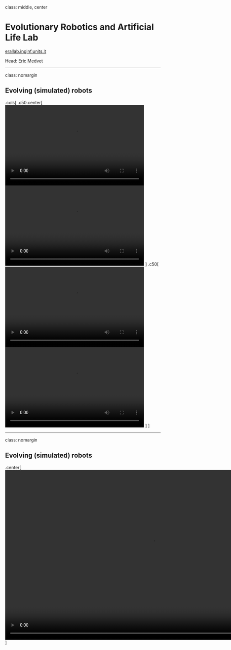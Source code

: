 class: middle, center

# Evolutionary Robotics and Artificial Life Lab

[erallab.inginf.units.it](https://erallab.inginf.units.it/)

Head: [Eric Medvet](http://medvet.inginf.units.it/)

---

class: nomargin

## Evolving (simulated) robots

.cols[
.c50.center[
<video width="450" height="260" autoplay loop><source src="videos/hopping-vsr.mp4" type="video/mp4"/></video>
<video width="450" height="260" autoplay loop><source src="videos/legged-1.mp4" type="video/mp4"/></video>
]
.c50[
<video width="450" height="260" autoplay loop><source src="videos/legged-2.mp4" type="video/mp4"/></video>
<video width="450" height="260" autoplay loop><source src="videos/legged-3.mp4" type="video/mp4"/></video>
]
]

---

class: nomargin

## Evolving (simulated) robots

.center[
<video width="950" height="550" autoplay loop><source src="videos/bipeds-struggling.mp4" type="video/mp4"/></video>
]

